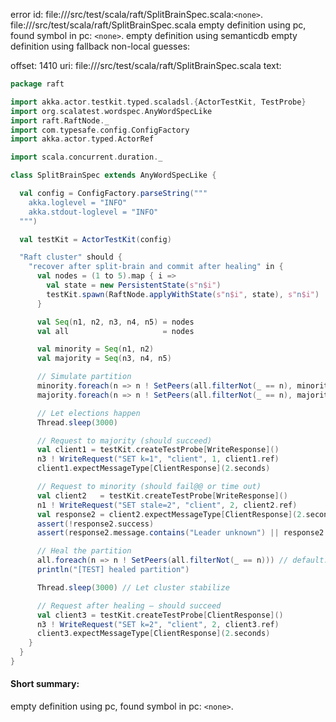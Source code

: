 error id: file://<WORKSPACE>/src/test/scala/raft/SplitBrainSpec.scala:`<none>`.
file://<WORKSPACE>/src/test/scala/raft/SplitBrainSpec.scala
empty definition using pc, found symbol in pc: `<none>`.
empty definition using semanticdb
empty definition using fallback
non-local guesses:

offset: 1410
uri: file://<WORKSPACE>/src/test/scala/raft/SplitBrainSpec.scala
text:
```scala
package raft

import akka.actor.testkit.typed.scaladsl.{ActorTestKit, TestProbe}
import org.scalatest.wordspec.AnyWordSpecLike
import raft.RaftNode._
import com.typesafe.config.ConfigFactory
import akka.actor.typed.ActorRef

import scala.concurrent.duration._

class SplitBrainSpec extends AnyWordSpecLike {

  val config = ConfigFactory.parseString("""
    akka.loglevel = "INFO"
    akka.stdout-loglevel = "INFO"
  """)

  val testKit = ActorTestKit(config)

  "Raft cluster" should {
    "recover after split-brain and commit after healing" in {
      val nodes = (1 to 5).map { i =>
        val state = new PersistentState(s"n$i")
        testKit.spawn(RaftNode.applyWithState(s"n$i", state), s"n$i")
      }

      val Seq(n1, n2, n3, n4, n5) = nodes
      val all                     = nodes

      val minority = Seq(n1, n2)
      val majority = Seq(n3, n4, n5)

      // Simulate partition
      minority.foreach(n => n ! SetPeers(all.filterNot(_ == n), minority.filterNot(_ == n)))
      majority.foreach(n => n ! SetPeers(all.filterNot(_ == n), majority.filterNot(_ == n)))

      // Let elections happen
      Thread.sleep(3000)

      // Request to majority (should succeed)
      val client1 = testKit.createTestProbe[WriteResponse]()
      n3 ! WriteRequest("SET k=1", "client", 1, client1.ref)
      client1.expectMessageType[ClientResponse](2.seconds)

      // Request to minority (should fail@@ or time out)
      val client2   = testKit.createTestProbe[WriteResponse]()
      n1 ! WriteRequest("SET stale=2", "client", 2, client2.ref)
      val response2 = client2.expectMessageType[ClientResponse](2.seconds)
      assert(!response2.success)
      assert(response2.message.contains("Leader unknown") || response2.message.contains("Redirect"))

      // Heal the partition
      all.foreach(n => n ! SetPeers(all.filterNot(_ == n))) // default: partition = peers
      println("[TEST] healed partition")

      Thread.sleep(3000) // Let cluster stabilize

      // Request after healing — should succeed
      val client3 = testKit.createTestProbe[ClientResponse]()
      n3 ! WriteRequest("SET k=2", "client", 2, client3.ref)
      client3.expectMessageType[ClientResponse](2.seconds)
    }
  }
}

```


#### Short summary: 

empty definition using pc, found symbol in pc: `<none>`.